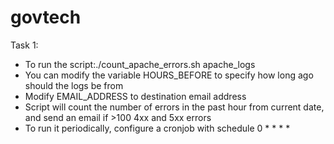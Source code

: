 # govtech
Task 1: 
  - To run the script:./count_apache_errors.sh apache_logs
  - You can modify the variable HOURS_BEFORE to specify how long ago should the logs be from
  - Modify EMAIL_ADDRESS to destination email address
  - Script will count the number of errors in the past hour from current date, and send an email if >100 4xx and 5xx errors
  - To run it periodically, configure a cronjob with schedule 0 * * * *
